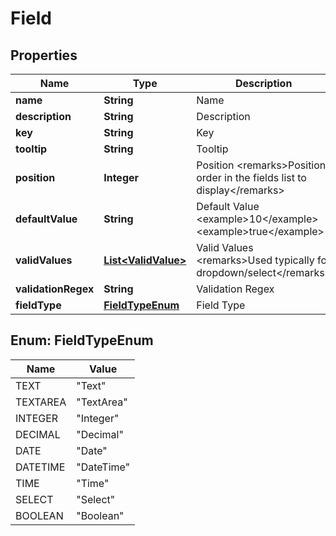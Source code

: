 
# Field

## Properties
Name | Type | Description | Notes
------------ | ------------- | ------------- | -------------
**name** | **String** | Name | 
**description** | **String** | Description | 
**key** | **String** | Key | 
**tooltip** | **String** | Tooltip |  [optional]
**position** | **Integer** | Position  &lt;remarks&gt;Position order in the fields list to display&lt;/remarks&gt; | 
**defaultValue** | **String** | Default Value  &lt;example&gt;10&lt;/example&gt;&lt;example&gt;true&lt;/example&gt; |  [optional]
**validValues** | [**List&lt;ValidValue&gt;**](ValidValue.md) | Valid Values  &lt;remarks&gt;Used typically for dropdown/select&lt;/remarks&gt; |  [optional]
**validationRegex** | **String** | Validation Regex |  [optional]
**fieldType** | [**FieldTypeEnum**](#FieldTypeEnum) | Field Type | 


<a name="FieldTypeEnum"></a>
## Enum: FieldTypeEnum
Name | Value
---- | -----
TEXT | &quot;Text&quot;
TEXTAREA | &quot;TextArea&quot;
INTEGER | &quot;Integer&quot;
DECIMAL | &quot;Decimal&quot;
DATE | &quot;Date&quot;
DATETIME | &quot;DateTime&quot;
TIME | &quot;Time&quot;
SELECT | &quot;Select&quot;
BOOLEAN | &quot;Boolean&quot;



